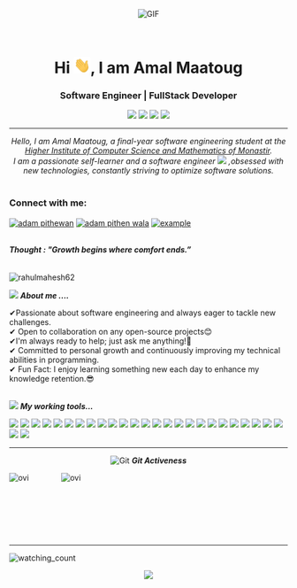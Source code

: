 <p align="center">
  <img align="center" alt="GIF" src="https://media.giphy.com/media/836HiJc7pgzy8iNXCn/giphy.gif" width="500px" />

</p>
  <br>
<h1 align="center">Hi <img src="https://raw.githubusercontent.com/ABSphreak/ABSphreak/master/gifs/Hi.gif" width="30px">, I am Amal Maatoug </h1>
<h3 align="center">Software Engineer | FullStack Developer </h3>
 <p align="center">
<img src="https://img.shields.io/badge/Age-23-blue" />
  <img src="https://img.shields.io/badge/Focus-Software%20Development-brightgreen" />
  <img src="https://img.shields.io/badge/Lives-Monastir-success" />
  <img src="https://img.shields.io/badge/Languages-English%20%26%20French%20%26%20Arabic-brightgreen" />
</p>
<hr>

<p align="center">
  <em>
  Hello, I am Amal Maatoug, a final-year software engineering student at the <a href="https://uom.lk/">Higher Institute of Computer Science and Mathematics of Monastir</a>. <br>
  I am a passionate self-learner and a software engineer  <img src="https://github.com/TheDudeThatCode/TheDudeThatCode/blob/master/Assets/Developer.gif" width="30px"> ,obsessed with new technologies, constantly striving to optimize software solutions.
  </em> 
 <br>

  <br>
  <h3 align="left">Connect with me:</h3>
<p align="left">
  <a href="https://www.linkedin.com/in/amal-maatoug-660476202/" target="blank"><img align="center"
      src="https://raw.githubusercontent.com/rahuldkjain/github-profile-readme-generator/master/src/images/icons/Social/linked-in-alt.svg"
      alt="adam pithewan" height="30" width="40" /></a>
  <a href="https://www.facebook.com/profile.php?id=100008695418330&mibextid=ZbWKwL" target="blank"><img align="center"
      src="https://raw.githubusercontent.com/rahuldkjain/github-profile-readme-generator/master/src/images/icons/Social/facebook.svg"
      alt="adam pithen wala" height="30" width="40" /></a>
 <a href="mailto:maatougamal1@gmail.com?subject=Feedback%20From%20Github&body=Hello" target="blank">
    <img align="center" src="https://www.vectorlogo.zone/logos/gmail/gmail-icon.svg" alt="example" height="30" width="40"/>
  </a>
</p>
  <br>
<b><i align="center">Thought : "Growth begins where comfort ends.”</i></b>
</p>
<br>
<img align="center" src="https://cdn.buymeacoffee.com/buttons/v2/default-yellow.png" height="45" width="170" alt="rahulmahesh62" />
<br>


<img src="https://media.giphy.com/media/iY8CRBdQXODJSCERIr/giphy.gif" width="30px">&nbsp;***About me ....***

✔Passionate about software engineering and always eager to tackle new challenges.<br>
✔ Open to collaboration on any open-source projects😊 <br>
✔I'm always ready to help; just ask me anything!🥰<br>
✔ Committed to personal growth and continuously improving my technical abilities in programming.<br>
✔ Fun Fact: I enjoy learning something new each day to enhance my knowledge retention.😎<br><br>


<img src="https://media.giphy.com/media/iY8CRBdQXODJSCERIr/giphy.gif" width="30px">&nbsp;***My working tools...***
<p align="left">
 
  <img height="50" src ='https://www.vectorlogo.zone/logos/python/python-ar21.svg'>  
   <img height="50" src="https://www.vectorlogo.zone/logos/java/java-ar21.svg"> 
  <img height="50" src="https://www.vectorlogo.zone/logos/typescriptlang/typescriptlang-icon.svg"> 
  <img height="50" src="https://www.vectorlogo.zone/logos/jupyter/jupyter-ar21.svg"> 
  <img height="50" src="https://www.vectorlogo.zone/logos/w3_html5/w3_html5-ar21.svg">
<img height="50" src="https://www.vectorlogo.zone/logos/mysql/mysql-ar21.svg"> 
 <img height="50" src="https://www.vectorlogo.zone/logos/sqlite/sqlite-ar21.svg"> 
   <img height="50" src="https://upload.wikimedia.org/wikipedia/commons/thumb/e/ed/Pandas_logo.svg/768px-Pandas_logo.svg.png"> 
   <img height="50" src="https://www.vectorlogo.zone/logos/pocoo_flask/pocoo_flask-ar21.svg">
  <img height="50" src="https://www.vectorlogo.zone/logos/numpy/numpy-ar21.svg"> 
  <img height="50" src="https://www.vectorlogo.zone/logos/springio/springio-ar21.svg"> 
  <img height="50" src="https://www.vectorlogo.zone/logos/reactjs/reactjs-ar21.svg">
   <img height="50" src="https://www.vectorlogo.zone/logos/javascript/javascript-ar21.svg">
  <img height="50" src="  https://www.vectorlogo.zone/logos/mongodb/mongodb-ar21.svg"> 
    <img height="50" src="https://www.vectorlogo.zone/logos/nextjs/nextjs-ar21.svg"> 
    <img height="50" src="https://www.vectorlogo.zone/logos/nodejs/nodejs-ar21.svg"> 
    <img height="50" src="https://www.vectorlogo.zone/logos/github/github-ar21.svg"> 
 <img height="50" src="https://www.vectorlogo.zone/logos/git-scm/git-scm-ar21.svg"> 
  <img height="50" src="https://www.vectorlogo.zone/logos/docker/docker-ar21.svg"> 
  <img height="50" src="https://www.vectorlogo.zone/logos/djangoproject/djangoproject-ar21.svg"> 
 <img height="50" src="https://www.vectorlogo.zone/logos/tensorflow/tensorflow-ar21.svg">
  <img height="50" src="https://www.vectorlogo.zone/logos/apache_spark/apache_spark-ar21.svg"> 
  <img height="50" src="https://www.vectorlogo.zone/logos/javascript/javascript-ar21.svg"> 
 <img height="50" src="https://www.vectorlogo.zone/logos/json/json-ar21.svg"> 
   <img height="50" src="https://www.vectorlogo.zone/logos/tailwindcss/tailwindcss-ar21.svg"> 
   <img height="50" src="https://www.vectorlogo.zone/logos/amazon_awslambda/amazon_awslambda-ar21.svg"> 
    <img height="50" src="  https://www.vectorlogo.zone/logos/expressjs/expressjs-ar21.svg"> 


  <hr>
  <p align="center">
 <img src="https://media.giphy.com/media/W5eoZHPpUx9sapR0eu/giphy.gif" width="30px" alt="Git"/>&nbsp;<i><b>Git Activeness</b></i></p>
 
<p><img align="left" src="https://github-readme-stats.vercel.app/api/top-langs?username=amal2535&show_icons=true&locale=en&layout=compact&theme=chartreuse-dark" alt="ovi" /></p>

<p>&nbsp;<img align="right" src="https://github-readme-stats.vercel.app/api?username=amal2535&show_icons=true&locale=en&theme=chartreuse-dark" alt="ovi" width="410" /></p>
<br><br><br><br><br>

<hr>

<p align="left"> 
<img src="https://komarev.com/ghpvc/?username=amal2535&color=brightgreen" alt="watching_count" />
 </p>
  <p align="center">
 <img src = "https://media0.giphy.com/media/KDDpcKigbfFpnejZs6/giphy.gif?cid=ecf05e47oy6f4zjs8g1qoiystc56cu7r9tb8a1fe76e05oty&rid=giphy.gif" width = 100px></p>
